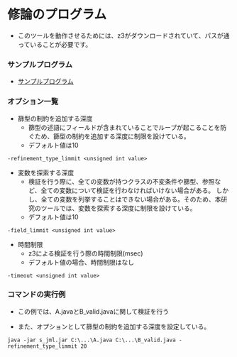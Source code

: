 # 修論のプログラム

- このツールを動作させるためには、z3がダウンロードされていて、パスが通っていることが必要です。

### サンプルプログラム

- [サンプルプログラム](https://github.com/suto0507/shuron_testcase)

### オプション一覧
- 篩型の制約を追加する深度
    - 篩型の述語にフィールドが含まれていることでループが起こることを防ぐため、篩型の制約を追加する深度に制限を設けている。
    - デフォルト値は10

```
-refinement_type_limmit <unsigned int value>
```
- 変数を探索する深度
    - 検証を行う際に、全ての変数が持つクラスの不変条件や篩型、参照など、全ての変数について検証を行わなければいけない場合がある。
しかし、全ての変数を列挙することはできない場合がある。そのため、本研究のツールでは、変数を探索する深度に制限を設けている。
    - デフォルト値は10
```
-field_limmit <unsigned int value>
```
- 時間制限
    - z3による検証を行う際の時間制限(msec)
    - デフォルト値の場合、時間制限はなし
```
-timeout <unsigned int value>
```

### コマンドの実行例
- この例では、A.javaとB_valid.javaに関して検証を行う

- また、オプションとして篩型の制約を追加する深度を設定している。
```
java -jar s_jml.jar C:\...\A.java C:\...\B_valid.java -refinement_type_limmit 20
```